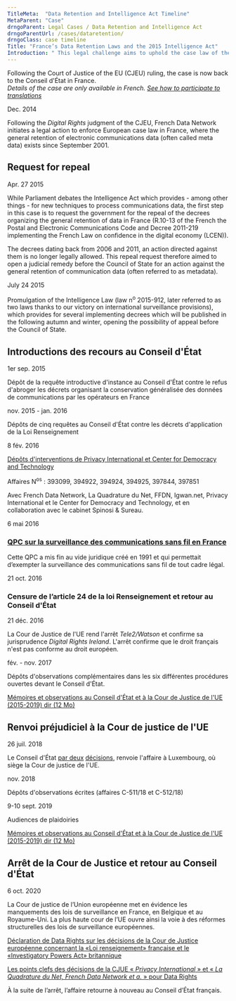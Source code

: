 ```yaml
---
TitleMeta:  "Data Retention and Intelligence Act Timeline"
MetaParent: "Case"
drngoParent: Legal Cases / Data Retention and Intelligence Act
drngoParentUrl: /cases/dataretention/
drngoClass: case timeline
Title: "France’s Data Retention Laws and the 2015 Intelligence Act"
Introduction: " This legal challenge aims to uphold the case law of the Court of Justice of the EU on bulk data retention and real-time analysis in France."
---
```



Following the Court of Justice of the EU (CJEU) ruling, the case is now back to the Conseil d'État in France.  
*Details of the case are only available in French. [See how to participate to translations](/action/translate/)*

<div class="event-date">Dec. 2014</div>

Following the *Digital Rights* judgment of the CJEU, French Data Network initiates a legal action to enforce European case law in France, where the general retention of electronic communications data (often called meta data) exists since September 2001.

## Request for repeal

<div class="event-date">Apr. 27 2015</div>

While Parliament debates the Intelligence Act which provides - among other things - for new techniques to process communications data, the first step in this case is to request the government for the repeal of the decrees organizing the general retention of data in France (R.10-13 of the French the Postal and Electronic Communications Code and Decree 2011-219 implementing the French Law on confidence in the digital economy (LCEN)).

The decrees dating back from 2006 and 2011, an action directed against them is no longer legally allowed. This repeal request therefore aimed to open a judicial remedy before the Council of State for an action against the general retention of communication data (often referred to as metadata).

<div class="event-date">July 24 2015</div>

Promulgation of the Intelligence Law (law n<sup>o</sup> 2015-912, later referred to as two laws thanks to our victory on international surveillance provisions), which provides for several implementing decrees which will be published in the following autumn and winter, opening the possibility of appeal before the Council of State.

## Introductions des recours au Conseil d'État

<div class="event-date">1er sep. 2015</div>

Dépôt de la requête introductive d'instance au Conseil d'État contre le refus d'abroger les décrets organisant la conservation généralisée des données de communications par les opérateurs en France

<div class="event-date">nov. 2015 - jan. 2016</div>

Dépôts de cinq requêtes au Conseil d'État contre les décrets d'application de la Loi Renseignement

<div class="event-date">8 fév. 2016</div>

[Dépôts d'interventions de Privacy International et Center for Democracy and Technology](https://www.privacyinternational.org/legal-action/lqdn-fdn-and-others-v-france)


Affaires N<sup>os</sup> : 393099, 394922, 394924, 394925, 397844, 397851

Avec French Data Network, La Quadrature du Net, FFDN, Igwan.net, Privacy International et le Center for Democracy and Technology, et en collaboration avec le cabinet Spinosi & Sureau.

<div class="event-date">6 mai 2016</div>


### [QPC sur la surveillance des communications sans fil en France](../../wireless-exception)

Cette QPC a mis fin au vide juridique créé en 1991 et qui permettait d’exempter la surveillance des communications sans fil de tout cadre légal. 

<div class="event-date">21 oct. 2016</div>

### Censure de l’article 24 de la loi Renseignement et retour au Conseil d'État

<div class="event-date">21 déc. 2016</div>

La Cour de Justice de l'UE rend l'arrêt *Tele2/Watson* et confirme sa jurisprudence *Digital Rights Ireland*. L'arrêt confirme que le droit français n'est pas conforme au droit européen.

<div class="event-date">fév. - nov. 2017</div>

Dépôts d'observations complémentaires dans les six différentes procédures ouvertes devant le Conseil d'État.

<a class="attachment document" href="https://data.datarights.ngo/s/aQHiDTssXkPbqDB">
<p class="filename">Mémoires et observations au Conseil d'État et à la Cour de Justice de l'UE (2015-2019)
<span class="filetype dir">dir (12 Mo)</span></p>
</a>

## Renvoi préjudiciel à la Cour de justice de l'UE

<div class="event-date">26 juil. 2018</div>

Le Conseil d'État [par deux](https://www.legifrance.gouv.fr/ceta/id/CETATEXT000037253929/) [décisions](https://www.legifrance.gouv.fr/affichJuriAdmin.do?oldAction=rechJuriAdmin&idTexte=CETATEXT000037253930&fastReqId=2082517168&fastPos=1), renvoie l'affaire à Luxembourg, où siège la Cour de justice de l'UE.

<div class="event-date">nov. 2018</div>

Dépôts d'observations écrites (affaires C-511/18 et C-512/18)

<div class="event-date">9-10 sept. 2019</div>

Audiences de plaidoiries 

<a class="attachment document" href="https://data.datarights.ngo/s/aQHiDTssXkPbqDB">
<p class="filename">Mémoires et observations au Conseil d'État et à la Cour de Justice de l'UE (2015-2019)
<span class="filetype dir">dir (12 Mo)</span></p>
</a>

## Arrêt de la Cour de Justice et retour au Conseil d'État

<div class="event-date">6 oct. 2020</div>

La Cour de justice de l’Union européenne met en évidence les manquements des lois de surveillance en France, en Belgique et au Royaume-Uni. La plus haute cour de l’UE ouvre ainsi la voie à des réformes structurelles des lois de surveillance européennes. 

[Déclaration de Data Rights sur les décisions de la Cour de Justice européenne concernant la «Loi renseignement» française et le «Investigatory Powers Act» britannique](/news/2020-10-06-eucj-mass-surveillance-data-retention)

[Les points clefs des décisions de la CJUE «&nbsp;<em>Privacy International</em>&nbsp;» et «&nbsp;<em>La Quadrature du Net, French Data Network et a.</em>&nbsp;» pour Data Rights](../2020-10-eucj-takeaways/)

À la suite de l’arrêt, l’affaire retourne à nouveau au Conseil d’État français.
